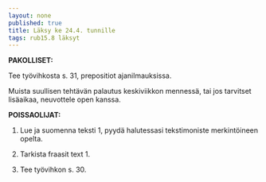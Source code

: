 ```yaml
---
layout: none
published: true
title: Läksy ke 24.4. tunnille
tags: rub15.8 läksyt
---
```

**PAKOLLISET:**

Tee työvihkosta s. 31, prepositiot ajanilmauksissa.

Muista suullisen tehtävän palautus keskiviikkon mennessä, tai jos tarvitset lisäaikaa, neuvottele open kanssa.

**POISSAOLIJAT:**

1. Lue ja suomenna teksti 1, pyydä halutessasi tekstimoniste merkintöineen opelta.

2. Tarkista fraasit text 1.

3. Tee työvihkon s. 30.
